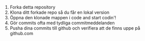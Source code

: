 1. Forka detta repository
2. Klona ditt forkade repo så du får en lokal version
3. Öppna den klonade mappen i code and start codin'!
4. Gör commits ofta med tydliga commitmeddelanden
5. Pusha dina commits till github och verifiera att de finns uppe på github.com